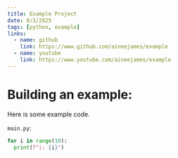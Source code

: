 ```yaml
---
title: Example Project
date: 8/3/2025
tags: [python, example]
links:
  - name: github
    link: https://www.github.com/aineejames/example
  - name: youtube
    link: https://www.youtube.com/aineejames/example
---
```


# Building an example:

Here is some example code.

`main.py`:

```py
for i in range(10):
  print(f"i: {i}")
```
